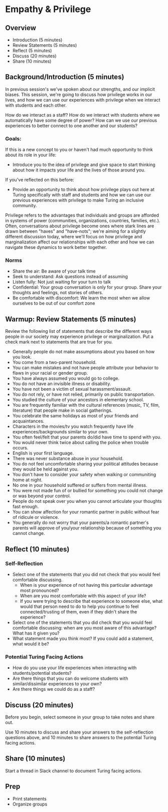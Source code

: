 # Empathy & Privilege

## Overview

* Introduction (5 minutes)
* Review Statements (5 minutes)
* Reflect (5 minutes)
* Discuss (20 minutes)
* Share (10 minutes)

## Background/Introduction (5 minutes)

In previous session's we've spoken about our strengths, and our implicit biases. This session, we're going to discuss how privilege works in our lives, and how we can use our experiences with privilege when we interact with students and each other.

How do we interact as a staff? How do we interact with students where we automatically have some degree of power? How can we use our previous experiences to better connect to one another and our students?

### Goals:

If this is a new concept to you or haven't had much opportunity to think about its role in your life:

* Introduce you to the idea of privilege and give space to start thinking about how it impacts your life and the lives of those around you.

If you've reflected on this before:

* Provide an opportunity to think about how privilege plays out here at Turing specifically with staff and students and how we can use our previous experiences with privilege to make Turing an inclusive community.

Privilege refers to the advantages that individuals and groups are afforded in systems of power (communities, organizations, countries, families, etc.). Often, conversations about privilege become ones where stark lines are drawn between "haves" and "have-nots"; we're aiming for a slightly different discussion today, where we'll focus on how privilege and marginalization affect our relationships with each other and how we can navigate these dynamics to work better together.

### Norms

* Share the air:  Be aware of your talk time
* Seek to understand:  Ask questions instead of assuming
* Listen fully:  Not just waiting for your turn to talk
* Confidential:  Your group conversation is only for your group. Share your thoughts and feelings, not stories of others.
* Be comfortable with discomfort: We learn the most when we allow ourselves to be out of our comfort zone

## Warmup: Review Statements (5 minutes)

Review the following list of statements that describe the different ways people in our society may experience privilege or marginalization. Put a check mark next to statements that are true for you.

* Generally people do not make assumptions about you based on how you look.
* You come from a two-parent household.
* You can make mistakes and not have people attribute your behavior to flaws in your racial or gender group.
* You have always assumed you would go to college.
* You do not have an invisible illness or disability.
* You have not been a victim of sexual harassment/assault.
* You do not rely, or have not relied, primarily on public transportation.
* You studied the culture of your ancestors in elementary school.
* You are frequently familiar with the cultural references (music, TV, film, literature) that people make in social gatherings.
* You celebrate the same holidays as most of your friends and acquaintances.
* Characters in the movies/tv you watch frequently have life experiences/backgrounds similar to your own.
* You often feel/felt that your parents do/did have time to spend with you.
* You would never think twice about calling the police when trouble occurs.
* English is your first language.
* There was never substance abuse in your household.
* You do not feel uncomfortable sharing your political attitudes because they would be held against you.
* You don't have to consider your safety when walking or communiting home at night.
* No one in your household suffered or suffers from mental illness.
* You were not made fun of or bullied for something you could not change or was beyond your control.
* People do not speak over you when you cannot articulate your thoughts fast enough.
* You can show affection for your romantic partner in public without fear of ridicule or violence.
* You generally do not worry that your parents/a romantic partner's parents will approve of you/your relationship because of something you cannot change.

## Reflect (10 minutes)

### Self-Reflection

* Select one of the statements that you did not check that you would feel comfortable discussing.
    * When is your experience of not having this particular advantage most pronounced?
    * When are you most comfortable with this aspect of your life?
    * If you were trying to describe that experience to someone else, what would that person need to do to help you continue to feel connected/trusting of them, even if they didn't share the experience?
* Select one of the statements that you did check that you would feel comfortable discussing: when are you most aware of this advantage? What has it given you?
* What statement made you think most? If you could add a statement, what would it be?

### Potential Turing Facing Actions

* How do you use your life experiences when interacting with students/potential students?
* Are there things that you can do welcome students with similar/dissimilar experiences to your own?
* Are there things we could do as a staff?

## Discuss (20 minutes)

Before you begin, select someone in your group to take notes and share out.

Use 10 minutes to discuss and share your answers to the self-reflection questions above, and 10 minutes to share answers to the potential Turing facing actions.

## Share (10 minutes)

Start a thread in Slack channel to document Turing facing actions.

## Prep

* Print statements
* Organize groups
